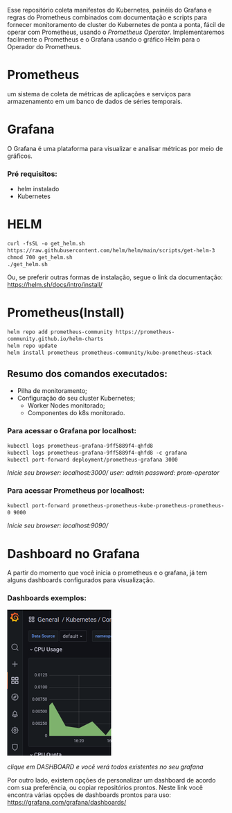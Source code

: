 Esse repositório coleta manifestos do Kubernetes, painéis do Grafana e regras do Prometheus combinados com documentação e scripts para fornecer monitoramento de cluster do Kubernetes de ponta a ponta, fácil de operar com Prometheus, usando o *Prometheus Operator*. Implementaremos facilmente o Prometheus e o Grafana usando o gráfico Helm para o Operador do Prometheus.

# Prometheus
um sistema de coleta de métricas de aplicações e serviços para armazenamento em um banco de dados de séries temporais.

# Grafana
O Grafana é uma plataforma para visualizar e analisar métricas por meio de gráficos. 

### Pré requisitos:
- helm instalado
- Kubernetes 

# HELM

```
curl -fsSL -o get_helm.sh https://raw.githubusercontent.com/helm/helm/main/scripts/get-helm-3
chmod 700 get_helm.sh
./get_helm.sh 
```
Ou, se preferir outras formas de instalação, segue o link da documentação: https://helm.sh/docs/intro/install/

# Prometheus(Install)

```
helm repo add prometheus-community https://prometheus-community.github.io/helm-charts
helm repo update
helm install prometheus prometheus-community/kube-prometheus-stack
```
## Resumo dos comandos executados:

 * Pilha de monitoramento;
 * Configuração do seu cluster Kubernetes;
   - Worker Nodes monitorado;
   - Componentes do k8s monitorado.

### Para acessar o Grafana por localhost:
```
kubectl logs prometheus-grafana-9ff5889f4-qhfd8 
kubectl logs prometheus-grafana-9ff5889f4-qhfd8 -c grafana
kubectl port-forward deployment/prometheus-grafana 3000
```

*Inicie seu browser: localhost:3000/*
_user: admin_
_password: prom-operator_

### Para acessar Prometheus por localhost:
```
kubectl port-forward prometheus-prometheus-kube-prometheus-prometheus-0 9000
```

*Inicie seu browser: localhost:9090/*

# Dashboard no Grafana

A partir do momento que você inicia o prometheus e o grafana, já tem alguns dashboards configurados para visualização.

### Dashboards exemplos:

![exemplo](images/Captura%20de%20tela%20de%202022-06-09%2014-16-18.png)

*clique em DASHBOARD e você verá todos existentes no seu grafana*

Por outro lado, existem opções de personalizar um  dashboard de acordo com sua preferência, ou copiar repositórios prontos.
 Neste link você encontra várias opções de dashboards prontos
para uso: https://grafana.com/grafana/dashboards/





